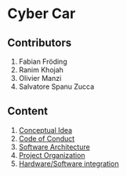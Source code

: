 # Cyber Car

## **Contributors**

1. Fabian Fröding
2. Ranim Khojah
3. Olivier Manzi
4. Salvatore Spanu Zucca

## **Content**

1. [Conceptual Idea](#placeholder)
2. [Code of Conduct](./doc/Code_of_Conduct.md)
3. [Software Architecture](#placeholder)
4. [Project Organization](#placeholder)
5. [Hardware/Software integration](#placeholder)

